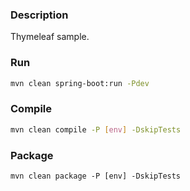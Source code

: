 ### Description
Thymeleaf sample.

### Run
``` bash
mvn clean spring-boot:run -Pdev
```

### Compile
```bash
mvn clean compile -P [env] -DskipTests
``` 

### Package
```
mvn clean package -P [env] -DskipTests